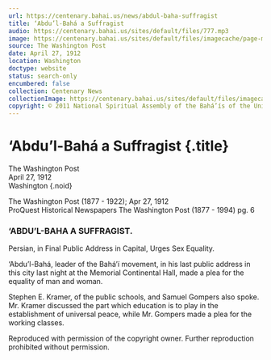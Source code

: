```yaml
---
url: https://centenary.bahai.us/news/abdul-baha-suffragist
title: ‘Abdu’l-Bahá a Suffragist
audio: https://centenary.bahai.us/sites/default/files/777.mp3
image: https://centenary.bahai.us/sites/default/files/imagecache/page-main-image/images/press_clippings/04-27-1912%2CThe_Washington_DC_Post%2CAbdul_Baha_A_Suffragist.png
source: The Washington Post
date: April 27, 1912
location: Washington
doctype: website
status: search-only
encumbered: false
collection: Centenary News
collectionImage: https://centenary.bahai.us/sites/default/files/imagecache/theme-image/main_image/abdulbaha-overview-small_0.jpg
copyright: © 2011 National Spiritual Assembly of the Bahá’ís of the United States
---
```



# ‘Abdu’l-Bahá a Suffragist {.title}

The Washington Post  
April 27, 1912  
Washington
{.noid}  



The Washington Post (1877 - 1922); Apr 27, 1912  
ProQuest Historical Newspapers The Washington Post (1877 - 1994) pg. 6

### ‘ABDU’L-BAHA A SUFFRAGIST.

Persian, in Final Public Address in Capital, Urges Sex Equality.

‘Abdu’l-Bahá, leader of the Bahá’í movement, in his last public address in this city last night at the Memorial Continental Hall, made a plea for the equality of man and woman.

Stephen E. Kramer, of the public schools, and Samuel Gompers also spoke. Mr. Kramer discussed the part which education is to play in the establishment of universal peace, while Mr. Gompers made a plea for the working classes.

Reproduced with permission of the copyright owner. Further reproduction prohibited without permission.